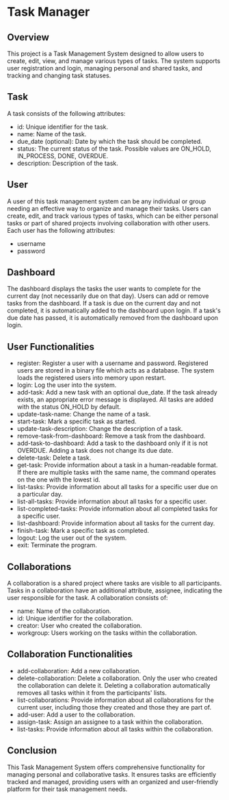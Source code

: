 # Task Manager
## Overview
This project is a Task Management System designed to allow users to create, edit, view, and manage various types of tasks. The system supports user registration and login, managing personal and shared tasks, and tracking and changing task statuses.

## Task
A task consists of the following attributes:

* id: Unique identifier for the task.
* name: Name of the task.
* due_date (optional): Date by which the task should be completed.
* status: The current status of the task. Possible values are ON_HOLD, IN_PROCESS, DONE, OVERDUE.
* description: Description of the task.

## User
A user of this task management system can be any individual or group needing an effective way to organize and manage their tasks. Users can create, edit, and track various types of tasks, which can be either personal tasks or part of shared projects involving collaboration with other users. Each user has the following attributes:

* username
* password
  
## Dashboard
The dashboard displays the tasks the user wants to complete for the current day (not necessarily due on that day). Users can add or remove tasks from the dashboard. If a task is due on the current day and not completed, it is automatically added to the dashboard upon login. If a task's due date has passed, it is automatically removed from the dashboard upon login.

## User Functionalities
* register: Register a user with a username and password. Registered users are stored in a binary file which acts as a database. The system loads the registered users into memory upon restart.
* login: Log the user into the system.
* add-task: Add a new task with an optional due_date. If the task already exists, an appropriate error message is displayed. All tasks are added with the status ON_HOLD by default.
* update-task-name: Change the name of a task.
* start-task: Mark a specific task as started.
* update-task-description: Change the description of a task.
* remove-task-from-dashboard: Remove a task from the dashboard.
* add-task-to-dashboard: Add a task to the dashboard only if it is not OVERDUE. Adding a task does not change its due date.
* delete-task: Delete a task.
* get-task: Provide information about a task in a human-readable format. If there are multiple tasks with the same name, the command operates on the one with the lowest id.
* list-tasks: Provide information about all tasks for a specific user due on a particular day.
* list-all-tasks: Provide information about all tasks for a specific user.
* list-completed-tasks: Provide information about all completed tasks for a specific user.
* list-dashboard: Provide information about all tasks for the current day.
* finish-task: Mark a specific task as completed.
* logout: Log the user out of the system.
* exit: Terminate the program.

## Collaborations
A collaboration is a shared project where tasks are visible to all participants. Tasks in a collaboration have an additional attribute, assignee, indicating the user responsible for the task. A collaboration consists of:

* name: Name of the collaboration.
* id: Unique identifier for the collaboration.
* creator: User who created the collaboration.
* workgroup: Users working on the tasks within the collaboration.

## Collaboration Functionalities
* add-collaboration: Add a new collaboration.
* delete-collaboration: Delete a collaboration. Only the user who created the collaboration can delete it. Deleting a collaboration automatically removes all tasks within it from the participants' lists.
* list-collaborations: Provide information about all collaborations for the current user, including those they created and those they are part of.
* add-user: Add a user to the collaboration.
* assign-task: Assign an assignee to a task within the collaboration.
* list-tasks: Provide information about all tasks within the collaboration.

## Conclusion
This Task Management System offers comprehensive functionality for managing personal and collaborative tasks. It ensures tasks are efficiently tracked and managed, providing users with an organized and user-friendly platform for their task management needs.
